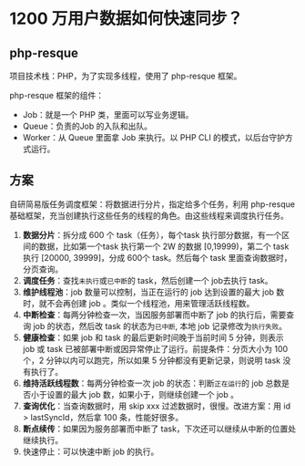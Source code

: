 # 1200 万用户数据如何快速同步？

##  php-resque

项目技术栈：PHP，为了实现多线程，使用了 php-resque 框架。

php-resque 框架的组件：

- Job：就是一个 PHP 类，里面可以写业务逻辑。
- Queue：负责的Job 的入队和出队。
- Worker：从 Queue 里面拿 Job 来执行。以 PHP CLI 的模式，以后台守护方式运行。

## 方案

自研简易版任务调度框架：将数据进行分片，指定给多个任务，利用 php-resque 基础框架，充当创建执行这些任务的线程的角色。由这些线程来调度执行任务。

1. **数据分片**：拆分成 600 个 task（任务），每个task 执行部分数据，有一个区间的数据，比如第一个task 执行第一个 2W 的数据 [0,19999)，第二个 task 执行 [20000, 39999]，分成 600个 task。然后每个 task 里面查询数据时，分页查询。
2. **调度任务**：查找`未执行`或`已中断`的 task，然后创建一个 job去执行 task。
3. **维护线程池**：job 数量可以控制，当正在运行的 job 达到设置的最大 job 数时，就不会再创建 job 。类似一个线程池，用来管理活跃线程数。
4. **中断检查**：每两分钟检查一次，当因服务部署而中断了 job 的执行后，需要查询 job 的状态，然后改 task 的状态为`已中断`, 本地 job 记录修改为`执行失败`。
5. **健康检查**：如果 job 和 task 的最后更新时间晚于当前时间 5 分钟，则表示 job 或 task 已被部署中断或因异常停止了运行。前提条件：分页大小为 100 个，2 分钟以内可以跑完，所以如果 5 分钟都没有更新记录，则说明 task 没有执行了。
6. **维持活跃线程数**：每两分钟检查一次 job 的状态：判断`正在运行`的 job 总数是否小于设置的最大 job 数，如果小于，则继续创建一个 job 。
7. **查询优化**：当查询数据时，用 skip xxx 过滤数据时，很慢。改进方案：用 id > lastSyncId，然后拿 100 条，性能好很多。
8. **断点续传**：如果因为服务部署而中断了 task，下次还可以继续从中断的位置处继续执行。
9. 快速停止：可以快速中断 job 的执行。

